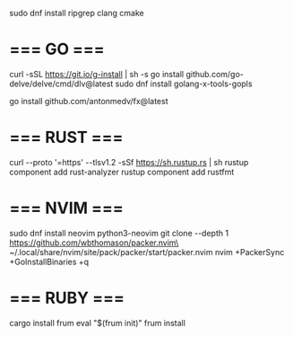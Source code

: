 sudo dnf install ripgrep clang cmake

# === GO ===
curl -sSL https://git.io/g-install | sh -s
go install github.com/go-delve/delve/cmd/dlv@latest
sudo dnf install golang-x-tools-gopls

go install github.com/antonmedv/fx@latest

# === RUST ===
curl --proto '=https' --tlsv1.2 -sSf https://sh.rustup.rs | sh
rustup component add rust-analyzer
rustup component add rustfmt

# === NVIM ===
sudo dnf install neovim python3-neovim
git clone --depth 1 https://github.com/wbthomason/packer.nvim\ ~/.local/share/nvim/site/pack/packer/start/packer.nvim
nvim +PackerSync +GoInstallBinaries +q

# === RUBY ===
cargo install frum
eval "$(frum init)"
frum install
